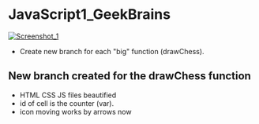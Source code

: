 # JavaScript1_GeekBrains

<a href="https://imgbb.com/"><img src="https://image.ibb.co/f6UBGb/Screenshot_1.png" alt="Screenshot_1" border="0"></a>

* Create new branch for each "big" function (drawChess).

## New branch created for the drawChess function
* HTML CSS JS files beautified
* id of cell is the counter (var). 
* icon moving works by arrows now